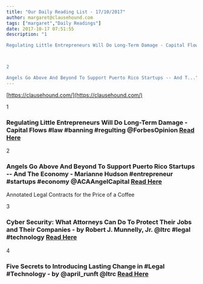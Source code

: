 ```yaml
---
title: "Our Daily Reading List - 17/10/2017"
author: margaret@clausehound.com
tags: ["margaret","Daily Readings"]
date: 2017-10-17 07:51:55
description: "1

Regulating Little Entrepreneurs Will Do Long-Term Damage - Capital Flows #law #banning #regulting @ForbesOpinion Read Here



2

Angels Go Above And Beyond To Support Puerto Rico Startups -- And T..."
---
```


[https://clausehound.com/](https://clausehound.com/)

1

### Regulating Little Entrepreneurs Will Do Long-Term Damage - Capital Flows #law #banning #regulting @ForbesOpinion [Read Here](https://www.forbes.com/sites/realspin/2017/10/13/regulating-little-entrepreneurs-will-do-long-term-damage/#1a26f6c95c5a)

2

### Angels Go Above And Beyond To Support Puerto Rico Startups -- And The Economy - Marianne Hudson #entrepreneur #startups #economy @ACAAngelCapital [Read Here](https://www.forbes.com/sites/mariannehudson/2017/10/06/angels-go-above-and-beyond-to-support-puerto-rico-startups-and-the-economy/?ss=Entrepreneurs#5ee3b9874b63)

Annotated Legal Contracts
for the Price of a Coffee

3

### Cyber Security: What Attorneys Can Do To Protect Their Jobs and Their Companies - by Robert J. Munnelly, Jr. @ltrc #legal #technology  [Read Here](https://goo.gl/MsKnHr)

4

### Five Secrets to Introducing Lasting Change in #Legal #Technology - by @april_runft @ltrc [Read Here](https://goo.gl/jsYeBT)